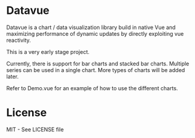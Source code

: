 # Datavue

Datavue is a chart / data visualization library build in native Vue and maximizing performance of
dynamic updates by directly exploiting vue reactivity.

This is a very early stage project.

Currently, there is support for bar charts and stacked bar charts.
Multiple series can be used in a single chart.
More types of charts will be added later.

Refer to Demo.vue for an example of how to use the different charts.

# License

MIT - See LICENSE file
